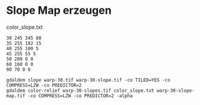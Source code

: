 
# Slope Map erzeugen

color_slope.txt

```
30 245 245 80
35 255 182 15
40 255 100 5
45 255 55 5
50 209 0 0
60 160 0 0
90 70 0 0
```


```
gdaldem slope warp-30.tif warp-30-slope.tif -co TILED=YES -co COMPRESS=LZW -co PREDICTOR=2
gdaldem color-relief warp-30-slopes.tif color_slope.txt warp-30-slope-map.tif -co COMPRESS=LZW -co PREDICTOR=2 -alpha
```

